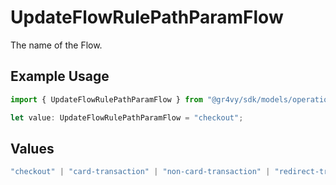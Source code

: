 # UpdateFlowRulePathParamFlow

The name of the Flow.

## Example Usage

```typescript
import { UpdateFlowRulePathParamFlow } from "@gr4vy/sdk/models/operations";

let value: UpdateFlowRulePathParamFlow = "checkout";
```

## Values

```typescript
"checkout" | "card-transaction" | "non-card-transaction" | "redirect-transaction"
```